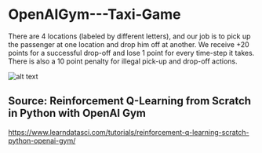 # OpenAIGym---Taxi-Game
There are 4 locations (labeled by different letters), and our job is to pick up the passenger at one location and drop him off at another. We receive +20 points for a successful drop-off and lose 1 point for every time-step it takes. There is also a 10 point penalty for illegal pick-up and drop-off actions.


![alt text](https://storage.googleapis.com/lds-media/images/Reinforcement_Learning_Taxi_Env.width-1200.png)


## Source: Reinforcement Q-Learning from Scratch in Python with OpenAI Gym
https://www.learndatasci.com/tutorials/reinforcement-q-learning-scratch-python-openai-gym/
